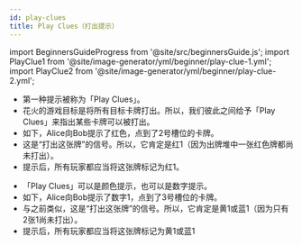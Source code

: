 ```yaml
---
id: play-clues
title: Play Clues（打出提示）
---
```


import BeginnersGuideProgress from '@site/src/beginnersGuide.js';
import PlayClue1 from '@site/image-generator/yml/beginner/play-clue-1.yml';
import PlayClue2 from '@site/image-generator/yml/beginner/play-clue-2.yml';

<BeginnersGuideProgress id="play-clues" />

- 第一种提示被称为「Play Clues」。
- 花火的游戏目标是将所有目标卡牌打出。所以，我们彼此之间给予「Play Clues」来指出某些卡牌可以被打出。
- 如下，Alice向Bob提示了红色，点到了2号槽位的卡牌。
- 这是“打出这张牌”的信号。所以，它肯定是红1（因为出牌堆中一张红色牌都尚未打出）。
- 提示后，所有玩家都应当将这张牌标记为红1。

<PlayClue1 />

- 「Play Clues」可以是颜色提示，也可以是数字提示。
- 如下，Alice向Bob提示了数字1，点到了3号槽位的卡牌。
- 与之前类似，这是“打出这张牌”的信号。所以，它肯定是黄1或蓝1（因为只有2张1尚未打出）。
- 提示后，所有玩家都应当将这张牌标记为黄1或蓝1

<PlayClue2 />
